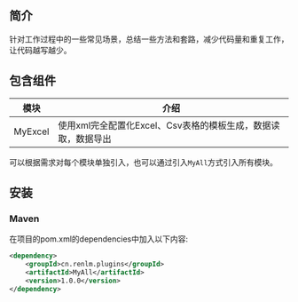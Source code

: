 ## 简介
针对工作过程中的一些常见场景，总结一些方法和套路，减少代码量和重复工作，让代码越写越少。

## 包含组件
| 模块                |    介绍                                                                          |
| -------------------|---------------------------------------------------------------------------------- |
| MyExcel            |     使用xml完全配置化Excel、Csv表格的模板生成，数据读取，数据导出                     |

可以根据需求对每个模块单独引入，也可以通过引入`MyAll`方式引入所有模块。

## 安装

### Maven
在项目的pom.xml的dependencies中加入以下内容:

```xml
<dependency>
    <groupId>cn.renlm.plugins</groupId>
    <artifactId>MyAll</artifactId>
    <version>1.0.0</version>
</dependency>
```
